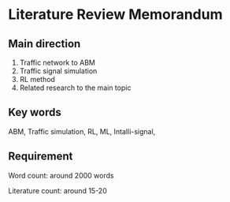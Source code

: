 # Literature Review Memorandum

## Main direction

1. Traffic network to ABM
2. Traffic signal simulation
3. RL method
4. Related research to the main topic

## Key words

ABM, Traffic simulation, RL, ML, Intalli-signal, 

## Requirement

Word count: around 2000 words

Literature count: around 15-20
